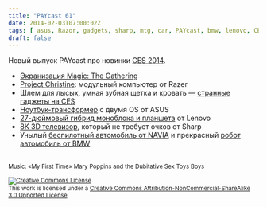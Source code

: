 ```yaml
---
title: "PAYcast 61"
date: 2014-02-03T07:00:02Z
tags: [ asus, Razor, gadgets, sharp, mtg, car, PAYcast, bmw, lenovo, CES ]
draft: false
---
```

<p>Новый выпуск PAYcast про новинки <a href="http://paleofuture.gizmodo.com/heres-how-ridiculous-this-years-ces-will-look-in-2034-1495500665">CES 2014</a>.</p>
<ul>
<li><a href="http://www.hollywoodreporter.com/heat-vision/fox-bring-magic-gathering-big-670529/">Экранизация Magic: The Gathering</a></li>
<li><a href="http://habrahabr.ru/post/208460/">Project Christine</a>: модульный компьютер от Razer</li>
<li>Шлем для лысых, умная зубная щетка и кровать — <a href="http://www.siliconrus.com/2014/01/ces-2014/">странные гаджеты на CES</a></li>
<li><a href="http://habrahabr.ru/post/208340/">Ноутбук-трансформер</a> с двумя OS от ASUS</li>
<li><a href="http://habrahabr.ru/post/208294/">27-дюймовый гибрид моноблока и планшета</a> от Lenovo</li>
<li><a href="http://habrahabr.ru/post/208342/">8K 3D телевизор</a>, который не требует очков от Sharp</li>
<li>Унылый <a href="http://habrahabr.ru/company/telebreeze/blog/208864/">беспилотный автомобиль от NAVIA</a> и прекрасный <a href="http://habrahabr.ru/post/209304/">робот автомобиль от BMW</a></li>
</ul>
<p><span id="more-758"></span><br />
<small>Music: &#171;My First Time&#187; Mary Poppins and the Dubitative Sex Toys Boys</small></p>
<p><small><a href="http://creativecommons.org/licenses/by-nc-sa/3.0/" rel="license"><img style="border-width: 0;" alt="Creative Commons License" src="http://i.creativecommons.org/l/by-nc-sa/3.0/80x15.png" /></a><br />
This work is licensed under a <a href="http://creativecommons.org/licenses/by-nc-sa/3.0/" rel="license">Creative Commons Attribution-NonCommercial-ShareAlike 3.0 Unported License</a>.</small></p>

     
